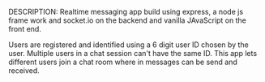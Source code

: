 DESCRIPTION:
Realtime messaging app build using express, a node js frame work and socket.io on the backend and vanilla JAvaScript on the front end.

Users are registered and identified using a 6 digit user ID chosen by the user. Multiple users in a chat session can't have the same ID.
This app lets different users join a chat room where in messages can be send and received.
 
